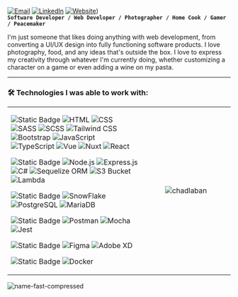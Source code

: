 [![Email](https://img.shields.io/badge/-Email-D14836?style=flat-square&logo=gmail&logoColor=white)](mailto:laban.chad@gmail.com) [![LinkedIn](https://img.shields.io/badge/-LinkedIn-0077B5?style=flat-square&logo=linkedin&logoColor=white)](https://www.linkedin.com/in/chadlaban/) [![Website](https://img.shields.io/badge/-Website-000000?style=flat-square&logo=About.me&logoColor=white)](https://chad-laban.vercel.app/))<br />
**`Software Developer / Web Developer / Photographer / Home Cook / Gamer / Peacemaker`**

I'm just someone that likes doing anything with web development, from converting a UI/UX design into fully functioning software products. I love photography, food, and any ideas that's outside the box. I love to express my creativity through whatever I'm currently doing, whether customizing a character on a game or even adding a wine on my pasta.

---

### 🛠️ Technologies I was able to work with:

<table style="border-collapse: collapse; border: none;">
<tr>
  <td valign="top" width="60%">
   
![Static Badge](https://img.shields.io/badge/FRONTEND-393A3F)
![HTML](https://img.shields.io/badge/-HTML-FF5722?style=plastic&logo=html5&logoColor=white)
![CSS](https://img.shields.io/badge/-CSS-1572B6?style=plastic&logo=css3&logoColor=white)
![SASS](https://img.shields.io/badge/-SASS-CC6699?style=plastic&logo=sass&logoColor=white)
![SCSS](https://img.shields.io/badge/-SCSS-CC6699?style=plastic&logo=scss&logoColor=white)
![Tailwind CSS](https://img.shields.io/badge/-Tailwind_CSS-38B2AC?style=plastic&logo=tailwind-css&logoColor=white)
![Bootstrap](https://img.shields.io/badge/-Bootstrap-7952B3?style=plastic&logo=bootstrap&logoColor=white)
![JavaScript](https://img.shields.io/badge/-JavaScript-F7DF1E?style=plastic&logo=javascript&logoColor=black)
![TypeScript](https://img.shields.io/badge/-TypeScript-3178C6?style=plastic&logo=typescript&logoColor=white)
![Vue](https://img.shields.io/badge/-Vue.js-4FC08D?style=plastic&logo=vue.js&logoColor=white)
![Nuxt](https://img.shields.io/badge/-Nuxt.js-00C58E?style=plastic&logo=nuxt.js&logoColor=white)
![React](https://img.shields.io/badge/-React-61DAFB?style=plastic&logo=react&logoColor=black)

![Static Badge](https://img.shields.io/badge/BACKEND-393A3F)
![Node.js](https://img.shields.io/badge/-Node.js-339933?style=plastic&logo=node.js&logoColor=white)
![Express.js](https://img.shields.io/badge/-Express.js-000000?style=plastic&logo=express&logoColor=white)
![C#](https://img.shields.io/badge/-C%23-239120?style=plastic&logo=c-sharp&logoColor=white)
![Sequelize ORM](https://img.shields.io/badge/-Sequelize-52B0E7?style=plastic&logo=sequelize&logoColor=white)
![S3 Bucket](https://img.shields.io/badge/-Amazon_S3-569A31?style=plastic&logo=amazon-s3&logoColor=white)
![Lambda](https://img.shields.io/badge/-AWS_Lambda-FF9900?style=plastic&logo=aws-lambda&logoColor=white)

![Static Badge](https://img.shields.io/badge/DATABASE-393A3F)
![SnowFlake](https://img.shields.io/badge/-Snowflake-336791?style=plastic&logo=snowflake&logoColor=white)
![PostgreSQL](https://img.shields.io/badge/-PostgreSQL-336791?style=plastic&logo=postgresql&logoColor=white)
![MariaDB](https://img.shields.io/badge/-MariaDB-003545?style=plastic&logo=mariadb&logoColor=white)

![Static Badge](https://img.shields.io/badge/TESTING-393A3F)
![Postman](https://img.shields.io/badge/-Postman-FF6C37?style=plastic&logo=postman&logoColor=white)
![Mocha](https://img.shields.io/badge/-Mocha-8D6748?style=plastic&logo=mocha&logoColor=white)
![Jest](https://img.shields.io/badge/-Jest-C21325?style=plastic&logo=jest&logoColor=white)

![Static Badge](https://img.shields.io/badge/DESIGNING-393A3F)
![Figma](https://img.shields.io/badge/-Figma-F24E1E?style=plastic&logo=figma&logoColor=white)
![Adobe XD](https://img.shields.io/badge/-Adobe_XD-FF61F6?style=plastic&logo=adobe-xd&logoColor=white)

![Static Badge](https://img.shields.io/badge/CONTAINER-393A3F)
![Docker](https://img.shields.io/badge/-Docker-2496ED?style=plastic&logo=docker&logoColor=white)

</td>
  <td valign="middle" align="center" width="40%">
    <img src="https://github-readme-stats.vercel.app/api/top-langs?username=chadlaban&show_icons=true&locale=en&layout=compact" alt="chadlaban" />
  </td>
</tr>
</table>

![name-fast-compressed](https://github.com/user-attachments/assets/8c317be8-a9f0-402e-9742-f30e759a1dc1)


 
<!--
**chadlaban/chadlaban** is a ✨ _special_ ✨ repository because its `README.md` (this file) appears on your GitHub profile.

Here are some ideas to get you started:

- 🔭 I’m currently working on ...
- 🌱 I’m currently learning ...
- 👯 I’m looking to collaborate on ...
- 🤔 I’m looking for help with ...
- 💬 Ask me about ...
- 📫 How to reach me: ...
- 😄 Pronouns: ...
- ⚡ Fun fact: ...
-->
